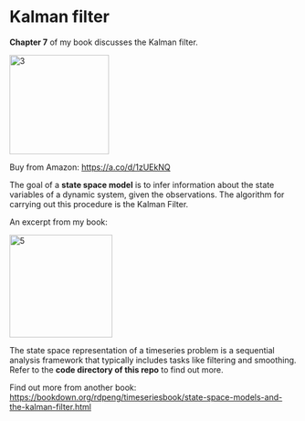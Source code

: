 
# Kalman filter

**Chapter 7** of my book discusses the Kalman filter.

<img width="174" alt="3" src="https://github.com/user-attachments/assets/6d8c55ba-1e33-48e4-976d-f69658fdb3c2">

Buy from Amazon: https://a.co/d/1zUEkNQ


The goal of a **state space model** is to infer information about the state variables of a dynamic system, given the observations. The algorithm for carrying out this procedure is the Kalman Filter.

An excerpt from my book: 

<img width="180" alt="5" src="https://github.com/user-attachments/assets/fa9e1f16-1d4f-44bc-b576-1411e34f18c4">


The state space representation of a timeseries problem is a sequential analysis framework that typically includes tasks like filtering and smoothing.
Refer to the **code directory of this repo** to find out more.

Find out more from another book: https://bookdown.org/rdpeng/timeseriesbook/state-space-models-and-the-kalman-filter.html

